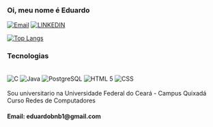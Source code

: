 <h3> Oi, meu nome é Eduardo </h3>

[![Email](https://img.shields.io/badge/WhatsApp-25D366?style=for-the-badge&logo=whatsapp&logoColor=white)](https://api.whatsapp.com/send?phone=5588997090330)
[![LINKEDIN](https://img.shields.io/badge/LinkedIn-0077B5?style=for-the-badge&logo=linkedin&logoColor=white)](https://br.linkedin.com/in/carlos-eduardo-alves-almeida-159212272)

[![Top Langs](https://github-readme-stats.vercel.app/api/top-langs/?username=coalatz&layout=compact)](https://github.com/anuraghazra/github-readme-stats)
<h3>Tecnologias</h3>

<div style="display inline_block"><br/>
  <img align="center" alt="C" src="https://img.shields.io/badge/C-00599C?style=for-the-badge&logo=c&logoColor=white"/>
  <img align="center" alt="Java" src="https://img.shields.io/badge/Java-ED8B00?style=for-the-badge&logo=openjdk&logoColor=white"/>
  <img align="center" alt="PostgreSQL" src="https://img.shields.io/badge/PostgreSQL-316192?style=for-the-badge&logo=postgresql&logoColor=white"/>
  <img align="center" alt="HTML 5" src="https://img.shields.io/badge/HTML5-E34F26?style=for-the-badge&logo=html5&logoColor=white"/>
   <img align="center" alt="CSS" src="https://img.shields.io/badge/CSS3-1572B6?style=for-the-badge&logo=css3&logoColor=white"/>
  
</div>
<br/>
Sou universitario na Universidade Federal do Ceará - Campus Quixadá
Curso Redes de Computadores

<h4>Email: eduardobnb1@gmail.com</h4>
